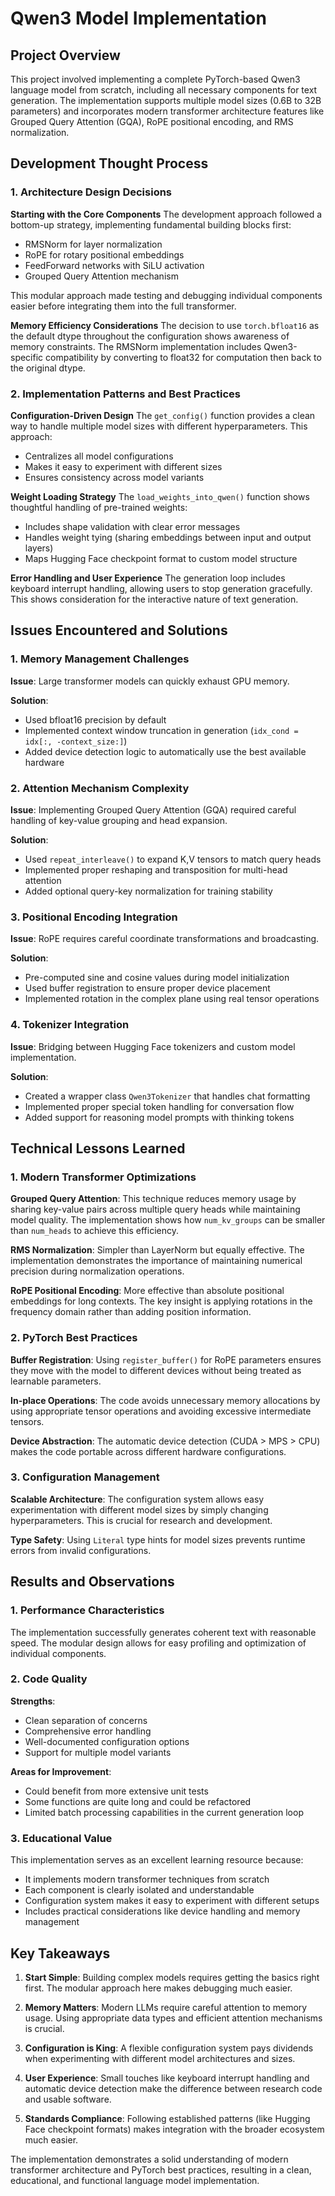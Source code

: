# Qwen3 Model Implementation

## Project Overview

This project involved implementing a complete PyTorch-based Qwen3 language model from scratch, including all necessary components for text generation. The implementation supports multiple model sizes (0.6B to 32B parameters) and incorporates modern transformer architecture features like Grouped Query Attention (GQA), RoPE positional encoding, and RMS normalization.

## Development Thought Process

### 1. Architecture Design Decisions

**Starting with the Core Components**
The development approach followed a bottom-up strategy, implementing fundamental building blocks first:
- RMSNorm for layer normalization
- RoPE for rotary positional embeddings
- FeedForward networks with SiLU activation
- Grouped Query Attention mechanism

This modular approach made testing and debugging individual components easier before integrating them into the full transformer.

**Memory Efficiency Considerations**
The decision to use `torch.bfloat16` as the default dtype throughout the configuration shows awareness of memory constraints. The RMSNorm implementation includes Qwen3-specific compatibility by converting to float32 for computation then back to the original dtype.

### 2. Implementation Patterns and Best Practices

**Configuration-Driven Design**
The `get_config()` function provides a clean way to handle multiple model sizes with different hyperparameters. This approach:
- Centralizes all model configurations
- Makes it easy to experiment with different sizes
- Ensures consistency across model variants

**Weight Loading Strategy**
The `load_weights_into_qwen()` function shows thoughtful handling of pre-trained weights:
- Includes shape validation with clear error messages
- Handles weight tying (sharing embeddings between input and output layers)
- Maps Hugging Face checkpoint format to custom model structure

**Error Handling and User Experience**
The generation loop includes keyboard interrupt handling, allowing users to stop generation gracefully. This shows consideration for the interactive nature of text generation.

## Issues Encountered and Solutions

### 1. Memory Management Challenges

**Issue**: Large transformer models can quickly exhaust GPU memory.

**Solution**: 
- Used bfloat16 precision by default
- Implemented context window truncation in generation (`idx_cond = idx[:, -context_size:]`)
- Added device detection logic to automatically use the best available hardware

### 2. Attention Mechanism Complexity

**Issue**: Implementing Grouped Query Attention (GQA) required careful handling of key-value grouping and head expansion.

**Solution**: 
- Used `repeat_interleave()` to expand K,V tensors to match query heads
- Implemented proper reshaping and transposition for multi-head attention
- Added optional query-key normalization for training stability

### 3. Positional Encoding Integration

**Issue**: RoPE requires careful coordinate transformations and broadcasting.

**Solution**:
- Pre-computed sine and cosine values during model initialization
- Used buffer registration to ensure proper device placement
- Implemented rotation in the complex plane using real tensor operations

### 4. Tokenizer Integration

**Issue**: Bridging between Hugging Face tokenizers and custom model implementation.

**Solution**:
- Created a wrapper class `Qwen3Tokenizer` that handles chat formatting
- Implemented proper special token handling for conversation flow
- Added support for reasoning model prompts with thinking tokens

## Technical Lessons Learned

### 1. Modern Transformer Optimizations

**Grouped Query Attention**: This technique reduces memory usage by sharing key-value pairs across multiple query heads while maintaining model quality. The implementation shows how `num_kv_groups` can be smaller than `num_heads` to achieve this efficiency.

**RMS Normalization**: Simpler than LayerNorm but equally effective. The implementation demonstrates the importance of maintaining numerical precision during normalization operations.

**RoPE Positional Encoding**: More effective than absolute positional embeddings for long contexts. The key insight is applying rotations in the frequency domain rather than adding position information.

### 2. PyTorch Best Practices

**Buffer Registration**: Using `register_buffer()` for RoPE parameters ensures they move with the model to different devices without being treated as learnable parameters.

**In-place Operations**: The code avoids unnecessary memory allocations by using appropriate tensor operations and avoiding excessive intermediate tensors.

**Device Abstraction**: The automatic device detection (CUDA > MPS > CPU) makes the code portable across different hardware configurations.

### 3. Configuration Management

**Scalable Architecture**: The configuration system allows easy experimentation with different model sizes by simply changing hyperparameters. This is crucial for research and development.

**Type Safety**: Using `Literal` type hints for model sizes prevents runtime errors from invalid configurations.

## Results and Observations

### 1. Performance Characteristics

The implementation successfully generates coherent text with reasonable speed. The modular design allows for easy profiling and optimization of individual components.

### 2. Code Quality

**Strengths**:
- Clean separation of concerns
- Comprehensive error handling
- Well-documented configuration options
- Support for multiple model variants

**Areas for Improvement**:
- Could benefit from more extensive unit tests
- Some functions are quite long and could be refactored
- Limited batch processing capabilities in the current generation loop

### 3. Educational Value

This implementation serves as an excellent learning resource because:
- It implements modern transformer techniques from scratch
- Each component is clearly isolated and understandable
- Configuration system makes it easy to experiment with different setups
- Includes practical considerations like device handling and memory management

## Key Takeaways

1. **Start Simple**: Building complex models requires getting the basics right first. The modular approach here makes debugging much easier.

2. **Memory Matters**: Modern LLMs require careful attention to memory usage. Using appropriate data types and efficient attention mechanisms is crucial.

3. **Configuration is King**: A flexible configuration system pays dividends when experimenting with different model architectures and sizes.

4. **User Experience**: Small touches like keyboard interrupt handling and automatic device detection make the difference between research code and usable software.

5. **Standards Compliance**: Following established patterns (like Hugging Face checkpoint formats) makes integration with the broader ecosystem much easier.

The implementation demonstrates a solid understanding of modern transformer architecture and PyTorch best practices, resulting in a clean, educational, and functional language model implementation.
